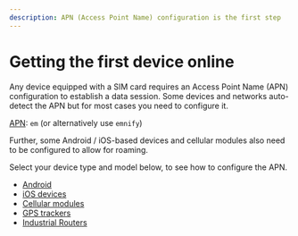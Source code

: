 ```yaml
---
description: APN (Access Point Name) configuration is the first step
---
```

# Getting the first device online

Any device equipped with a SIM card requires an Access Point Name (APN) configuration to establish a data session.
Some devices and networks auto-detect the APN but for most cases you need to configure it.

[APN](../../glossary#apn---access-point-name): `em` (or alternatively use `emnify`)

Further, some Android / iOS-based devices and cellular modules also need to be configured to allow for roaming.

Select your device type and model below, to see how to configure the
APN.

- [Android](android)
- [iOS devices](ios-devices)
- [Cellular modules](cellular-modules)
- [GPS trackers](gps-trackers)
- [Industrial Routers](industrial-routers)
